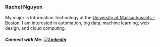 ### Rachel Nguyen
My major is Information Technology at the [University of Massachussets - Boston](https://www.umb.edu/). 
I am interested in automation, big data, machine learning, web design, and cloud computing. 

##### Connect with Me:  [![Linkedin](https://i.stack.imgur.com/gVE0j.png)](https://www.linkedin.com/in/rachel-nguyen-b78b991b3/) &nbsp;


              
              
<!--
**RachelKes/RachelKes** is a ✨ _special_ ✨ repository because its `README.md` (this file) appears on your GitHub profile.

Here are some ideas to get you started:

- 🔭 I’m currently working on ...
- 🌱 I’m currently learning ...
- 👯 I’m looking to collaborate on ...
- 🤔 I’m looking for help with ...
- 💬 Ask me about ...
- 📫 How to reach me: ...
- 😄 Pronouns: ...
- ⚡ Fun fact: ...
-->
